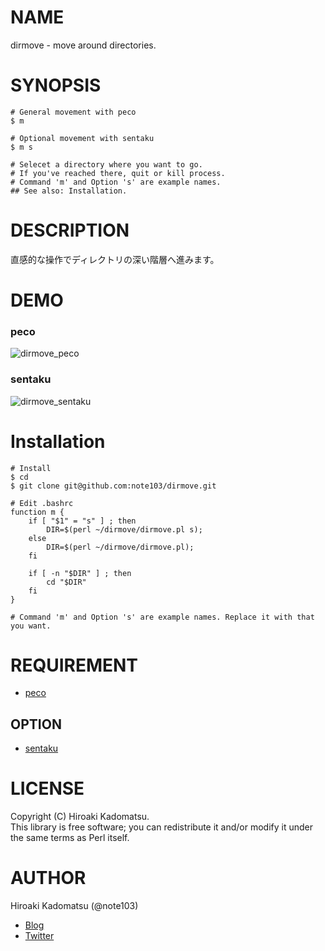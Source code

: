 # NAME

dirmove - move around directories.

# SYNOPSIS

    # General movement with peco
    $ m

    # Optional movement with sentaku
    $ m s

    # Selecet a directory where you want to go.
    # If you've reached there, quit or kill process.
    # Command 'm' and Option 's' are example names.
    ## See also: Installation.

# DESCRIPTION

直感的な操作でディレクトリの深い階層へ進みます。

# DEMO

### peco
![dirmove_peco](https://dl.dropboxusercontent.com/u/7779513/dirmove/dirmove_peco.gif)

### sentaku
![dirmove_sentaku](https://dl.dropboxusercontent.com/u/7779513/dirmove/dirmove_sentaku.gif)

# Installation

    # Install
    $ cd
    $ git clone git@github.com:note103/dirmove.git

    # Edit .bashrc
    function m {
        if [ "$1" = "s" ] ; then
            DIR=$(perl ~/dirmove/dirmove.pl s);
        else
            DIR=$(perl ~/dirmove/dirmove.pl);
        fi
    
        if [ -n "$DIR" ] ; then
            cd "$DIR"
        fi
    }

    # Command 'm' and Option 's' are example names. Replace it with that you want.

# REQUIREMENT

- [peco](https://github.com/peco/peco)

## OPTION

- [sentaku](https://github.com/rcmdnk/sentaku)

# LICENSE

Copyright (C) Hiroaki Kadomatsu.  
This library is free software; you can redistribute it and/or modify it under the same terms as Perl itself.

# AUTHOR

Hiroaki Kadomatsu (@note103)

- [Blog](http://note103.hateblo.jp/)
- [Twitter](https://twitter.com/note103)
